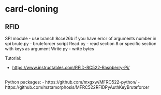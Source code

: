 # card-cloning

## RFID

SPI module - use branch 8cce26b if you have error of arguments number in spi
brute.py - bruteforcer script
Read.py - read section 8 or specific section with keys as argument
Write.py - write bytes

Tutorial:
- https://www.instructables.com/RFID-RC522-Raspberry-Pi/

<br>
Python packages:
- https://github.com/mxgxw/MFRC522-python/
- https://github.com/matamorphosis/MFRC522RFIDPyAuthKeyBruteforcer


